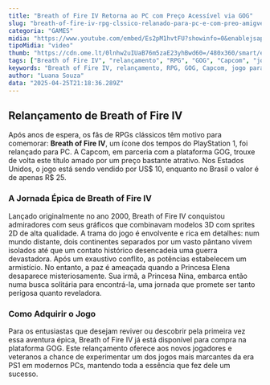 ```yaml
---
title: "Breath of Fire IV Retorna ao PC com Preço Acessível via GOG"
slug: "breath-of-fire-iv-rpg-clssico-relanado-para-pc-e-com-preo-amigvel"
categoria: "GAMES"
midia: "https://www.youtube.com/embed/Es2pM1hvtFU?showinfo=0&enablejsapi=1"
tipoMidia: "video"
thumb: "https://cdn.ome.lt/0lnhw2uIUaB76m5zaE23yhBwd60=/480x360/smart/extras/conteudos/Captura_de_tela_2025-04-25_172022.png"
tags: ["Breath of Fire IV", "relançamento", "RPG", "GOG", "Capcom", "jogo para PC", "preço acessível"]
keywords: "Breath of Fire IV, relançamento, RPG, GOG, Capcom, jogo para PC, preço acessível"
author: "Luana Souza"
data: "2025-04-25T21:18:36.289Z"
---
```


## Relançamento de Breath of Fire IV

Após anos de espera, os fãs de RPGs clássicos têm motivo para comemorar: **Breath of Fire IV**, um ícone dos tempos do PlayStation 1, foi relançado para PC. A Capcom, em parceria com a plataforma GOG, trouxe de volta este título amado por um preço bastante atrativo. Nos Estados Unidos, o jogo está sendo vendido por US$ 10, enquanto no Brasil o valor é de apenas R$ 25.

### A Jornada Épica de Breath of Fire IV

Lançado originalmente no ano 2000, Breath of Fire IV conquistou admiradores com seus gráficos que combinavam modelos 3D com sprites 2D de alta qualidade. A trama do jogo é envolvente e rica em detalhes: num mundo distante, dois continentes separados por um vasto pântano vivem isolados até que um contato histórico desencadeia uma guerra devastadora. Após um exaustivo conflito, as potências estabelecem um armistício. No entanto, a paz é ameaçada quando a Princesa Elena desaparece misteriosamente. Sua irmã, a Princesa Nina, embarca então numa busca solitária para encontrá-la, uma jornada que promete ser tanto perigosa quanto reveladora.

### Como Adquirir o Jogo

Para os entusiastas que desejam reviver ou descobrir pela primeira vez essa aventura épica, Breath of Fire IV já está disponível para compra na plataforma GOG. Este relançamento oferece aos novos jogadores e veteranos a chance de experimentar um dos jogos mais marcantes da era PS1 em modernos PCs, mantendo toda a essência que fez dele um sucesso.